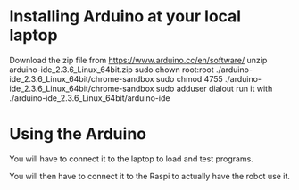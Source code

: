 # Installing Arduino at your local laptop

Download the zip file from https://www.arduino.cc/en/software/
unzip arduino-ide_2.3.6_Linux_64bit.zip
sudo chown root:root ./arduino-ide_2.3.6_Linux_64bit/chrome-sandbox
sudo chmod 4755 ./arduino-ide_2.3.6_Linux_64bit/chrome-sandbox
sudo adduser <YOURUSER> dialout
run it with ./arduino-ide_2.3.6_Linux_64bit/arduino-ide

# Using the Arduino

You will have to connect it to the laptop to load and test programs.

You will then have to connect it to the Raspi to actually have the robot use it.

